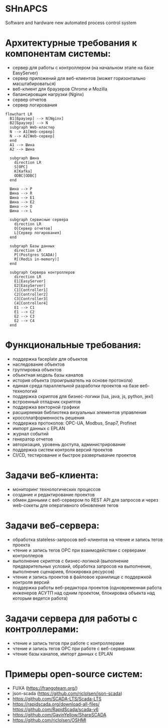 # SHnAPCS
Software and hardware new automated process control system

# Архитектурные требования к компонентам системы:
* сервер для работы с контроллером (на начальном этапе на базе EasyServer)
* сервер приложений для веб-клиентов (может горизонтально масштабироваться)
* веб-клиент для браузеров Chrome и Mozilla
* балансировщик нагрузки (Nginx)
* сервер отчетов
* сервер логирования

```mermaid
flowchart LR
  B1[Браузер] --> N[Nginx]
  B2[Браузер] --> N
  subgraph Web-кластер
  N --> A1[Web-сервер]
  N --> A2[Web-сервер]
  end
  A1 --> Шина
  A2 --> Шина

  subgraph Шина
    direction LR
    S[OPC]
    K[Kafka]
    ODBC[ODBC]
  end

  Шина --> P
  Шина --> R
  Шина --> E1
  Шина --> E2
  Шина --> O
  Шина --> L

  subgraph Сервисные сервера
    direction LR
    O[Сервер отчетов]
    L[Сервер логирования]
  end

  subgraph Базы данных
    direction LR
    P[(Postgres SCADA)]
    R[(Redis in-memory)]
  end

  subgraph Сервера контроллеров
    direction LR
    E1[EasyServer] 
    E2[EasyServer]
    C1[Controller1]
    C2[Controller2]
    C3[Controller3]
    C4[Controller4]
    E1 --> C1
    E1 --> C2
    E2 --> C3
    E2 --> C4
  end

```

# Функциональные требования:
* поддержка faceplate для объектов
* наследование объектов
* группировка объектов
* объектная модель базы каналов
* история объекта (проигрыватель на основе протокола)
* единая среда параллельной разработки проектов на базе веб-технологий
* поддержка скриптов для бизнес-логики (lua, java, js, python, jexl)
* встроенный отладчик скриптов
* поддержка векторной графики
* расширяемая библиотека визуальных элементов управления
* кроссплатформенность решения
* поддержка протоколов: OPC-UA, Modbus, Snap7, Profinet
* импорт данных с EPLAN
* журнал событий
* генератор отчетов
* авторизация, уровень доступа, администрирование
* поддержка систем контроля версий проектов
* CI/CD, тестирование и быстрое развертывание проектов

# Задачи веб-клиента:
* мониторинг технологических процессов
* создание и редактирование проектов
* обмен данными с веб-сервером по REST API для запросов и через web-сокеты для оперативного обновления тегов

# Задачи веб-сервера:
* обработка stateless-запросов веб-клиентов на чтение и запись тегов проекта
* чтение и запись тегов OPC при взаимодействии с серверами контроллеров
* выполнение скриптов с бизнес-логикой (выполнение предварительных условий, обработка запросов на выполнение, выполнение сценариев, блокировка ресурсов)
* чтение и запись проектов в файловое хранилище с поддержкой контроля версий
* поддержка работы веб-редактора проектов (одновременная работа инженеров АСУТП над одним проектом, блокировка объекта над которым ведется работа)

# Задачи сервера для работы с контроллерами:
* чтение и запись тегов при работе с контроллерами
* чтение и запись тегов OPC при работе с веб-серверами
* чтение базы каналов, импорт данных с EPLAN

# Примеры open-source систем:
* FUXA (https://frangoteam.org/) 
* json-scada (https://github.com/riclolsen/json-scada) 
* https://github.com/SCADA-LTS/Scada-LTS 
* https://rapidscada.org/download-all-files/ https://github.com/RapidScada/scada-v6 
* https://github.com/GavinYellow/SharpSCADA 
* https://github.com/riclolsen/OSHMI


